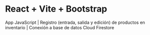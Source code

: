 # React + Vite + Bootstrap

App JavaScript | 
Registro (entrada, salida y edición) de productos en inventario |
Conexión a base de datos Cloud Firestore
